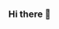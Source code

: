 ### Hi there 👋

<!--
**beth862001/beth862001** is a ✨ _special_ ✨ repository because its `README.md` (this file) appears on your GitHub profile.

Here are some ideas to get you started:

- 🔭 I’m currently working on Web Development Tools & Web Forms
- 🌱 I’m currently learning HTML & CSS, JAVA, System Analysis.
- 👯 I’m looking to collaborate on multiple projects
- 🤔 I’m looking for help with multiple programming languages.
- 💬 Ask me about ...
- 📫 How to reach me: ...
- 😄 Pronouns: ...
- ⚡ Fun fact: ...
-->
